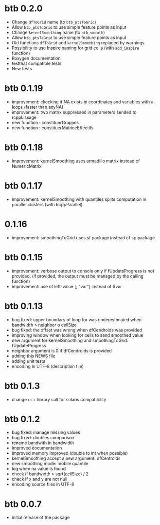 # btb 0.2.0

* Change `dfToGrid` name (to `btb_ptsToGrid`)
* Allow `btb_ptsToGrid` to use simple feature points as input
* Change `kernelSmoothing` name (to `btb_smooth`)
* Allow `btb_ptsToGrid` to use simple feature points as input
* Old functions `dfToGrid` and `kernelSmoothing` replaced by warnings
* Possibility to use Inspire naming for grid cells (with `add_inspire` function) 
* Roxygen documentation
* testthat compatible tests
* New tests

# btb 0.1.19

* improvement: ckecking if NA exists in coordinates and variables with a loops (faster than anyNA)
* improvement: two matrix suppressed in parameters sended to rcppLissage
* new function : constituerGrappes
* new function : constituerMatriceEffectifs

# btb 0.1.18

* improvement: kernelSmoothing uses armadillo matrix instead of NumericMatrix

# btb 0.1.17

* improvement: kernelSmoothing with quantiles splits computation in parallel clusters (with RcppParallel) 

# 0.1.16

* improvement: smoothingToGrid uses sf package instead of sp package

# btb 0.1.15

* improvement: verbose output to console only if fUpdateProgress is not provided. (if provided, the output must be managed by the calling function)
* improvement: use of left-value [, "var"] instead of $var

# btb 0.1.13

* bug fixed: upper boundary of loop for was underestimated when bandwidth > neighbor o cellSize
* bug fixed: the offset was wrong when dfCendroids was provided
* improving window when looking for cells to send smoothed value
* new argument for kernelSmoothing and smoothingToGrid: fUpdateProgress
* neighbor argument is 0 if dfCendroids is provided
* adding this NEWS file
* adding unit tests
* encoding in UTF-8 (description file)

# btb 0.1.3

* change c++ library call for solaris compatibility 

# btb 0.1.2

* bug fixed: manage missing values
* bug fixed: doubles comparison
* rename bandwith in bandwidth
* improved documentation
* improved memory improved (double to int when possible)
* kernelSmoothing accept a new argument: dfCentroids
* new smoothing mode: mobile quantile
* log when na value is found
* check if bandwidth > sqrt(cellSize) / 2
* check if x and y are not null
* encoding source files in UTF-8  

# btb 0.0.7

* initial release of the package